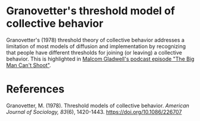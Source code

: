 # Granovetter's threshold model of collective behavior

Granovetter's (1978) threshold theory of collective behavior addresses a limitation of most models of diffusion and implementation by recognizing that people have different thresholds for joining (or leaving) a collective behavior. This is highlighted in [Malcom Gladwell's podcast episode "The Big Man Can't Shoot"](https://www.pushkin.fm/podcasts/revisionist-history/the-big-man-cant-shoot). 


 


# References

Granovetter, M. (1978). Threshold models of collective behavior. *American Journal of Sociology, 83*(6), 1420-1443. https://doi.org/10.1086/226707 

